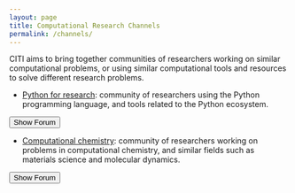 ```yaml
---
layout: page
title: Computational Research Channels
permalink: /channels/
---
```


CITI aims to bring together communities of researchers
working on similar computational problems,
or using similar computational tools and resources
to solve different research problems.

<script src="{{site.baseurl}}/js/showforums.js" type="text/javascript"></script>
<script src="https://sidecar.gitter.im/dist/sidecar.v1.js" async defer></script>

<div class="js-sidecar-status"> </div>

* [Python for research][python-channel]: community
of researchers using the Python programming language,
and tools related to the Python ecosystem.

<button class="js-create-chat-button" id="create-python-chat-btn">Show Forum</button>

* [Computational chemistry][computational-chemistry-channel]: community
of researchers working on problems in computational chemistry,
and similar fields such as materials science and molecular dynamics.

<button class="js-create-chat-button" id="create-chemistry-chat-btn">Show Forum</button>

[python-channel]: {{site.baseurl}}/channels/python
[computational-chemistry-channel]: {{site.baseurl}}/channels/computational-chemistry

